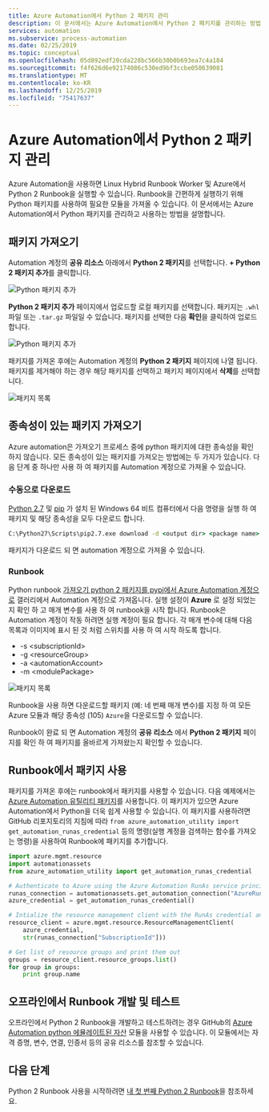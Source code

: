 ```yaml
---
title: Azure Automation에서 Python 2 패키지 관리
description: 이 문서에서는 Azure Automation에서 Python 2 패키지를 관리하는 방법을 설명합니다.
services: automation
ms.subservice: process-automation
ms.date: 02/25/2019
ms.topic: conceptual
ms.openlocfilehash: 05d892edf20cda228bc566b30b0b693ea7c4a184
ms.sourcegitcommit: f4f626d6e92174086c530ed9bf3ccbe058639081
ms.translationtype: MT
ms.contentlocale: ko-KR
ms.lasthandoff: 12/25/2019
ms.locfileid: "75417637"
---
```

# <a name="manage-python-2-packages-in-azure-automation"></a>Azure Automation에서 Python 2 패키지 관리

Azure Automation을 사용하면 Linux Hybrid Runbook Worker 및 Azure에서 Python 2 Runbook을 실행할 수 있습니다. Runbook을 간편하게 실행하기 위해 Python 패키지를 사용하여 필요한 모듈을 가져올 수 있습니다. 이 문서에서는 Azure Automation에서 Python 패키지를 관리하고 사용하는 방법을 설명합니다.

## <a name="import-packages"></a>패키지 가져오기

Automation 계정의 **공유 리소스** 아래에서 **Python 2 패키지**를 선택합니다. **+ Python 2 패키지 추가**를 클릭합니다.

![Python 패키지 추가](media/python-packages/add-python-package.png)

**Python 2 패키지 추가** 페이지에서 업로드할 로컬 패키지를 선택합니다. 패키지는 `.whl` 파일 또는 `.tar.gz` 파일일 수 있습니다. 패키지를 선택한 다음 **확인**을 클릭하여 업로드합니다.

![Python 패키지 추가](media/python-packages/upload-package.png)

패키지를 가져온 후에는 Automation 계정의 **Python 2 패키지** 페이지에 나열 됩니다. 패키지를 제거해야 하는 경우 해당 패키지를 선택하고 패키지 페이지에서 **삭제**를 선택합니다.

![패키지 목록](media/python-packages/package-list.png)

## <a name="import-packages-with-dependencies"></a>종속성이 있는 패키지 가져오기

Azure automation은 가져오기 프로세스 중에 python 패키지에 대한 종속성을 확인 하지 않습니다. 모든 종속성이 있는 패키지를 가져오는 방법에는 두 가지가 있습니다. 다음 단계 중 하나만 사용 하 여 패키지를 Automation 계정으로 가져올 수 있습니다.

### <a name="manually-download"></a>수동으로 다운로드

[Python 2.7](https://www.python.org/downloads/release/latest/python2) 및 [pip](https://pip.pypa.io/en/stable/) 가 설치 된 Windows 64 비트 컴퓨터에서 다음 명령을 실행 하 여 패키지 및 해당 종속성을 모두 다운로드 합니다.

```cmd
C:\Python27\Scripts\pip2.7.exe download -d <output dir> <package name>
```

패키지가 다운로드 되 면 automation 계정으로 가져올 수 있습니다.

### <a name="runbook"></a>Runbook

Python runbook [가져오기 python 2 패키지를 pypi에서 Azure Automation 계정으로](https://gallery.technet.microsoft.com/scriptcenter/Import-Python-2-packages-57f7d509) 갤러리에서 Automation 계정으로 가져옵니다. 실행 설정이 **Azure** 로 설정 되었는지 확인 하 고 매개 변수를 사용 하 여 runbook을 시작 합니다. Runbook은 Automation 계정이 작동 하려면 실행 계정이 필요 합니다. 각 매개 변수에 대해 다음 목록과 이미지에 표시 된 것 처럼 스위치를 사용 하 여 시작 하도록 합니다.

* -s \<subscriptionId\>
* -g \<resourceGroup\>
* -a \<automationAccount\>
* -m \<modulePackage\>

![패키지 목록](media/python-packages/import-python-runbook.png)

Runbook을 사용 하면 다운로드할 패키지 (예: 네 번째 매개 변수)를 지정 하 여 모든 Azure 모듈과 해당 종속성 (105) `Azure`을 다운로드할 수 있습니다.

Runbook이 완료 되 면 Automation 계정의 **공유 리소스** 에서 **Python 2 패키지** 페이지를 확인 하 여 패키지를 올바르게 가져왔는지 확인할 수 있습니다.

## <a name="use-a-package-in-a-runbook"></a>Runbook에서 패키지 사용

패키지를 가져온 후에는 runbook에서 패키지를 사용할 수 있습니다. 다음 예제에서는 [ Azure Automation 유틸리티 패키지](https://github.com/azureautomation/azure_automation_utility)를 사용합니다. 이 패키지가 있으면 Azure Automation에서 Python을 더욱 쉽게 사용할 수 있습니다. 이 패키지를 사용하려면 GitHub 리포지토리의 지침에 따라 `from azure_automation_utility import get_automation_runas_credential` 등의 명령(실행 계정을 검색하는 함수를 가져오는 명령)을 사용하여 Runbook에 패키지를 추가합니다.

```python
import azure.mgmt.resource
import automationassets
from azure_automation_utility import get_automation_runas_credential

# Authenticate to Azure using the Azure Automation RunAs service principal
runas_connection = automationassets.get_automation_connection("AzureRunAsConnection")
azure_credential = get_automation_runas_credential()

# Intialize the resource management client with the RunAs credential and subscription
resource_client = azure.mgmt.resource.ResourceManagementClient(
    azure_credential,
    str(runas_connection["SubscriptionId"]))

# Get list of resource groups and print them out
groups = resource_client.resource_groups.list()
for group in groups:
    print group.name
```

## <a name="develop-and-test-runbooks-offline"></a>오프라인에서 Runbook 개발 및 테스트

오프라인에서 Python 2 Runbook을 개발하고 테스트하려는 경우 GitHub의 [Azure Automation python 에뮬레이트된 자산](https://github.com/azureautomation/python_emulated_assets) 모듈을 사용할 수 있습니다. 이 모듈에서는 자격 증명, 변수, 연결, 인증서 등의 공유 리소스를 참조할 수 있습니다.

## <a name="next-steps"></a>다음 단계

Python 2 Runbook 사용을 시작하려면 [내 첫 번째 Python 2 Runbook](automation-first-runbook-textual-python2.md)을 참조하세요.
